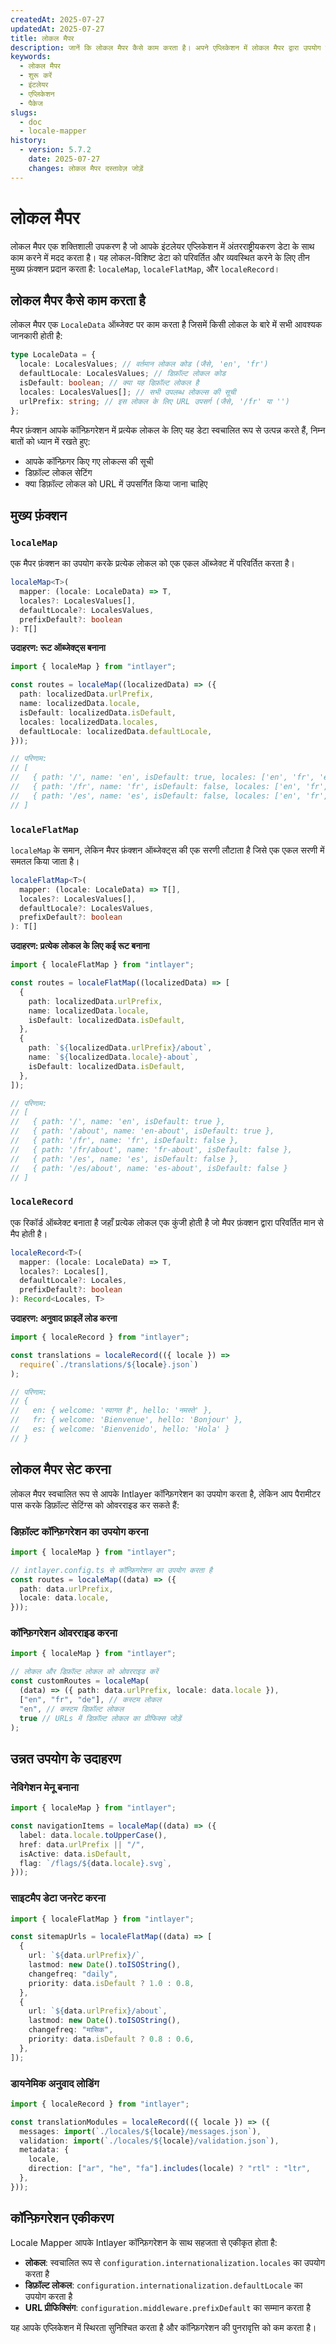 ```yaml
---
createdAt: 2025-07-27
updatedAt: 2025-07-27
title: लोकल मैपर
description: जानें कि लोकल मैपर कैसे काम करता है। अपने एप्लिकेशन में लोकल मैपर द्वारा उपयोग किए गए चरण देखें। जानें कि विभिन्न पैकेज क्या करते हैं।
keywords:
  - लोकल मैपर
  - शुरू करें
  - इंटलेयर
  - एप्लिकेशन
  - पैकेज
slugs:
  - doc
  - locale-mapper
history:
  - version: 5.7.2
    date: 2025-07-27
    changes: लोकल मैपर दस्तावेज़ जोड़ें
---
```


# लोकल मैपर

लोकल मैपर एक शक्तिशाली उपकरण है जो आपके इंटलेयर एप्लिकेशन में अंतरराष्ट्रीयकरण डेटा के साथ काम करने में मदद करता है। यह लोकल-विशिष्ट डेटा को परिवर्तित और व्यवस्थित करने के लिए तीन मुख्य फ़ंक्शन प्रदान करता है: `localeMap`, `localeFlatMap`, और `localeRecord`।

## लोकल मैपर कैसे काम करता है

लोकल मैपर एक `LocaleData` ऑब्जेक्ट पर काम करता है जिसमें किसी लोकल के बारे में सभी आवश्यक जानकारी होती है:

```typescript
type LocaleData = {
  locale: LocalesValues; // वर्तमान लोकल कोड (जैसे, 'en', 'fr')
  defaultLocale: LocalesValues; // डिफ़ॉल्ट लोकल कोड
  isDefault: boolean; // क्या यह डिफ़ॉल्ट लोकल है
  locales: LocalesValues[]; // सभी उपलब्ध लोकल्स की सूची
  urlPrefix: string; // इस लोकल के लिए URL उपसर्ग (जैसे, '/fr' या '')
};
```

मैपर फ़ंक्शन आपके कॉन्फ़िगरेशन में प्रत्येक लोकल के लिए यह डेटा स्वचालित रूप से उत्पन्न करते हैं, निम्न बातों को ध्यान में रखते हुए:

- आपके कॉन्फ़िगर किए गए लोकल्स की सूची
- डिफ़ॉल्ट लोकल सेटिंग
- क्या डिफ़ॉल्ट लोकल को URL में उपसर्गित किया जाना चाहिए

## मुख्य फ़ंक्शन

### `localeMap`

एक मैपर फ़ंक्शन का उपयोग करके प्रत्येक लोकल को एक एकल ऑब्जेक्ट में परिवर्तित करता है।

```typescript
localeMap<T>(
  mapper: (locale: LocaleData) => T,
  locales?: LocalesValues[],
  defaultLocale?: LocalesValues,
  prefixDefault?: boolean
): T[]
```

**उदाहरण: रूट ऑब्जेक्ट्स बनाना**

```typescript
import { localeMap } from "intlayer";

const routes = localeMap((localizedData) => ({
  path: localizedData.urlPrefix,
  name: localizedData.locale,
  isDefault: localizedData.isDefault,
  locales: localizedData.locales,
  defaultLocale: localizedData.defaultLocale,
}));

// परिणाम:
// [
//   { path: '/', name: 'en', isDefault: true, locales: ['en', 'fr', 'es'], defaultLocale: 'en' },
//   { path: '/fr', name: 'fr', isDefault: false, locales: ['en', 'fr', 'es'], defaultLocale: 'en' },
//   { path: '/es', name: 'es', isDefault: false, locales: ['en', 'fr', 'es'], defaultLocale: 'en' }
// ]
```

### `localeFlatMap`

`localeMap` के समान, लेकिन मैपर फ़ंक्शन ऑब्जेक्ट्स की एक सरणी लौटाता है जिसे एक एकल सरणी में समतल किया जाता है।

```typescript
localeFlatMap<T>(
  mapper: (locale: LocaleData) => T[],
  locales?: LocalesValues[],
  defaultLocale?: LocalesValues,
  prefixDefault?: boolean
): T[]
```

**उदाहरण: प्रत्येक लोकल के लिए कई रूट बनाना**

```typescript
import { localeFlatMap } from "intlayer";

const routes = localeFlatMap((localizedData) => [
  {
    path: localizedData.urlPrefix,
    name: localizedData.locale,
    isDefault: localizedData.isDefault,
  },
  {
    path: `${localizedData.urlPrefix}/about`,
    name: `${localizedData.locale}-about`,
    isDefault: localizedData.isDefault,
  },
]);

// परिणाम:
// [
//   { path: '/', name: 'en', isDefault: true },
//   { path: '/about', name: 'en-about', isDefault: true },
//   { path: '/fr', name: 'fr', isDefault: false },
//   { path: '/fr/about', name: 'fr-about', isDefault: false },
//   { path: '/es', name: 'es', isDefault: false },
//   { path: '/es/about', name: 'es-about', isDefault: false }
// ]
```

### `localeRecord`

एक रिकॉर्ड ऑब्जेक्ट बनाता है जहाँ प्रत्येक लोकल एक कुंजी होती है जो मैपर फ़ंक्शन द्वारा परिवर्तित मान से मैप होती है।

```typescript
localeRecord<T>(
  mapper: (locale: LocaleData) => T,
  locales?: Locales[],
  defaultLocale?: Locales,
  prefixDefault?: boolean
): Record<Locales, T>
```

**उदाहरण: अनुवाद फ़ाइलें लोड करना**

```typescript
import { localeRecord } from "intlayer";

const translations = localeRecord(({ locale }) =>
  require(`./translations/${locale}.json`)
);

// परिणाम:
// {
//   en: { welcome: 'स्वागत है', hello: 'नमस्ते' },
//   fr: { welcome: 'Bienvenue', hello: 'Bonjour' },
//   es: { welcome: 'Bienvenido', hello: 'Hola' }
// }
```

## लोकल मैपर सेट करना

लोकल मैपर स्वचालित रूप से आपके Intlayer कॉन्फ़िगरेशन का उपयोग करता है, लेकिन आप पैरामीटर पास करके डिफ़ॉल्ट सेटिंग्स को ओवरराइड कर सकते हैं:

### डिफ़ॉल्ट कॉन्फ़िगरेशन का उपयोग करना

```typescript
import { localeMap } from "intlayer";

// intlayer.config.ts से कॉन्फ़िगरेशन का उपयोग करता है
const routes = localeMap((data) => ({
  path: data.urlPrefix,
  locale: data.locale,
}));
```

### कॉन्फ़िगरेशन ओवरराइड करना

```typescript
import { localeMap } from "intlayer";

// लोकल और डिफ़ॉल्ट लोकल को ओवरराइड करें
const customRoutes = localeMap(
  (data) => ({ path: data.urlPrefix, locale: data.locale }),
  ["en", "fr", "de"], // कस्टम लोकल
  "en", // कस्टम डिफ़ॉल्ट लोकल
  true // URLs में डिफ़ॉल्ट लोकल का प्रीफिक्स जोड़ें
);
```

## उन्नत उपयोग के उदाहरण

### नेविगेशन मेनू बनाना

```typescript
import { localeMap } from "intlayer";

const navigationItems = localeMap((data) => ({
  label: data.locale.toUpperCase(),
  href: data.urlPrefix || "/",
  isActive: data.isDefault,
  flag: `/flags/${data.locale}.svg`,
}));
```

### साइटमैप डेटा जनरेट करना

```typescript
import { localeFlatMap } from "intlayer";

const sitemapUrls = localeFlatMap((data) => [
  {
    url: `${data.urlPrefix}/`,
    lastmod: new Date().toISOString(),
    changefreq: "daily",
    priority: data.isDefault ? 1.0 : 0.8,
  },
  {
    url: `${data.urlPrefix}/about`,
    lastmod: new Date().toISOString(),
    changefreq: "मासिक",
    priority: data.isDefault ? 0.8 : 0.6,
  },
]);
```

### डायनेमिक अनुवाद लोडिंग

```typescript
import { localeRecord } from "intlayer";

const translationModules = localeRecord(({ locale }) => ({
  messages: import(`./locales/${locale}/messages.json`),
  validation: import(`./locales/${locale}/validation.json`),
  metadata: {
    locale,
    direction: ["ar", "he", "fa"].includes(locale) ? "rtl" : "ltr",
  },
}));
```

## कॉन्फ़िगरेशन एकीकरण

Locale Mapper आपके Intlayer कॉन्फ़िगरेशन के साथ सहजता से एकीकृत होता है:

- **लोकल**: स्वचालित रूप से `configuration.internationalization.locales` का उपयोग करता है
- **डिफ़ॉल्ट लोकल**: `configuration.internationalization.defaultLocale` का उपयोग करता है
- **URL प्रीफिक्सिंग**: `configuration.middleware.prefixDefault` का सम्मान करता है

यह आपके एप्लिकेशन में स्थिरता सुनिश्चित करता है और कॉन्फ़िगरेशन की पुनरावृत्ति को कम करता है।
